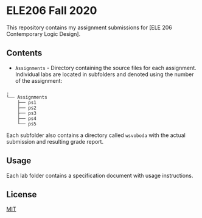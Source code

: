 # ELE206 Fall 2020

This repository contains my assignment submissions for [ELE 206 Contemporary Logic Design].

## Contents

* `Assignments` - Directory containing the source files for each assignment. Individual labs are located in subfolders and denoted using the number of the assignment:

```
.
└── Assignments
    ├── ps1
    ├── ps2
    ├── ps3
    ├── ps4
    └── ps5
```

Each subfolder also contains a directory called `wsvoboda` with the actual submission and resulting grade report.

## Usage

Each lab folder contains a specification document with usage instructions.

## License

[MIT](https://choosealicense.com/licenses/mit/)
